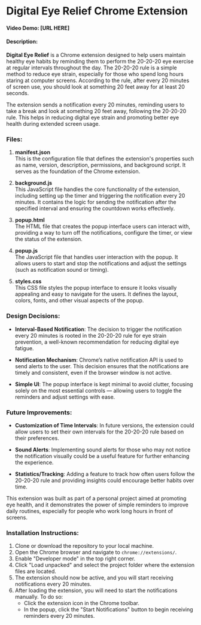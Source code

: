 # Digital Eye Relief Chrome Extension
#### Video Demo: [URL HERE]

#### Description:

**Digital Eye Relief** is a Chrome extension designed to help users maintain healthy eye habits by reminding them to perform the 20-20-20 eye exercise at regular intervals throughout the day. The 20-20-20 rule is a simple method to reduce eye strain, especially for those who spend long hours staring at computer screens. According to the rule, after every 20 minutes of screen use, you should look at something 20 feet away for at least 20 seconds.

The extension sends a notification every 20 minutes, reminding users to take a break and look at something 20 feet away, following the 20-20-20 rule. This helps in reducing digital eye strain and promoting better eye health during extended screen usage.

### Files:

1. **manifest.json**  
   This is the configuration file that defines the extension's properties such as name, version, description, permissions, and background script. It serves as the foundation of the Chrome extension.

2. **background.js**  
   This JavaScript file handles the core functionality of the extension, including setting up the timer and triggering the notification every 20 minutes. It contains the logic for sending the notification after the specified interval and ensuring the countdown works effectively.

3. **popup.html**  
   The HTML file that creates the popup interface users can interact with, providing a way to turn off the notifications, configure the timer, or view the status of the extension.

4. **popup.js**  
   The JavaScript file that handles user interaction with the popup. It allows users to start and stop the notifications and adjust the settings (such as notification sound or timing).

5. **styles.css**  
   This CSS file styles the popup interface to ensure it looks visually appealing and easy to navigate for the users. It defines the layout, colors, fonts, and other visual aspects of the popup.

### Design Decisions:

- **Interval-Based Notification**: The decision to trigger the notification every 20 minutes is rooted in the 20-20-20 rule for eye strain prevention, a well-known recommendation for reducing digital eye fatigue.
  
- **Notification Mechanism**: Chrome’s native notification API is used to send alerts to the user. This decision ensures that the notifications are timely and consistent, even if the browser window is not active.

- **Simple UI**: The popup interface is kept minimal to avoid clutter, focusing solely on the most essential controls — allowing users to toggle the reminders and adjust settings with ease.

### Future Improvements:

- **Customization of Time Intervals**: In future versions, the extension could allow users to set their own intervals for the 20-20-20 rule based on their preferences.
  
- **Sound Alerts**: Implementing sound alerts for those who may not notice the notification visually could be a useful feature for further enhancing the experience.

- **Statistics/Tracking**: Adding a feature to track how often users follow the 20-20-20 rule and providing insights could encourage better habits over time.

This extension was built as part of a personal project aimed at promoting eye health, and it demonstrates the power of simple reminders to improve daily routines, especially for people who work long hours in front of screens.

### Installation Instructions:

1. Clone or download the repository to your local machine.
2. Open the Chrome browser and navigate to `chrome://extensions/`.
3. Enable "Developer mode" in the top right corner.
4. Click "Load unpacked" and select the project folder where the extension files are located.
5. The extension should now be active, and you will start receiving notifications every 20 minutes.
6. After loading the extension, you will need to start the notifications manually. To do so:
   - Click the extension icon in the Chrome toolbar.
   - In the popup, click the "Start Notifications" button to begin receiving reminders every 20 minutes.
